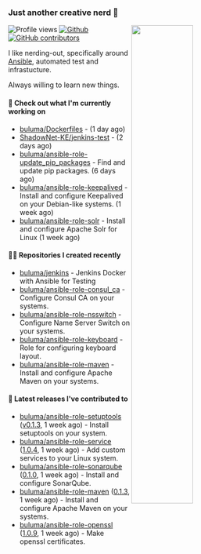### Just another creative nerd 👋


![Profile views](https://gpvc.arturio.dev/buluma) <a href="https://gitstats.me/buluma">
  <img align="right" src="https://github-readme-stats.vercel.app/api?username=buluma&theme=gotham&show_icons=true" width="50%"/>
</a>
[![Github](https://img.shields.io/badge/-buluma-black?style=flat&labelColor=black&logo=github&logoColor=white&include_all_commits=true&count_private=true)](https://gitstats.me/buluma)
[![GitHub contributors](https://img.shields.io/github/contributors/buluma/badges.svg)](https://GitHub.com/buluma/badges/graphs/contributors/)

I like nerding-out, specifically around [Ansible](https://github.com/ansible/ansible), automated test and infrastucture.

Always willing to learn new things.

#### 👷 Check out what I'm currently working on

- [buluma/Dockerfiles](https://github.com/buluma/Dockerfiles) -  (1 day ago)
- [ShadowNet-KE/jenkins-test](https://github.com/ShadowNet-KE/jenkins-test) -  (2 days ago)
- [buluma/ansible-role-update_pip_packages](https://github.com/buluma/ansible-role-update_pip_packages) - Find and update pip packages. (6 days ago)
- [buluma/ansible-role-keepalived](https://github.com/buluma/ansible-role-keepalived) - Install and configure Keepalived on your Debian-like systems. (1 week ago)
- [buluma/ansible-role-solr](https://github.com/buluma/ansible-role-solr) - Install and configure Apache Solr for Linux (1 week ago)

#### 👨‍💻 Repositories I created recently

- [buluma/jenkins](https://github.com/buluma/jenkins) - Jenkins Docker with Ansible for Testing
- [buluma/ansible-role-consul_ca](https://github.com/buluma/ansible-role-consul_ca) - Configure Consul CA on your systems.
- [buluma/ansible-role-nsswitch](https://github.com/buluma/ansible-role-nsswitch) - Configure Name Server Switch on your systems.
- [buluma/ansible-role-keyboard](https://github.com/buluma/ansible-role-keyboard) - Role for configuring keyboard layout.
- [buluma/ansible-role-maven](https://github.com/buluma/ansible-role-maven) - Install and configure Apache Maven on your systems.

#### 🚀 Latest releases I've contributed to

- [buluma/ansible-role-setuptools](https://github.com/buluma/ansible-role-setuptools) ([v0.1.3](https://github.com/buluma/ansible-role-setuptools/releases/tag/v0.1.3), 1 week ago) - Install setuptools on your system.
- [buluma/ansible-role-service](https://github.com/buluma/ansible-role-service) ([1.0.4](https://github.com/buluma/ansible-role-service/releases/tag/1.0.4), 1 week ago) - Add custom services to your Linux system.
- [buluma/ansible-role-sonarqube](https://github.com/buluma/ansible-role-sonarqube) ([0.1.0](https://github.com/buluma/ansible-role-sonarqube/releases/tag/0.1.0), 1 week ago) - Install and configure SonarQube.
- [buluma/ansible-role-maven](https://github.com/buluma/ansible-role-maven) ([0.1.3](https://github.com/buluma/ansible-role-maven/releases/tag/0.1.3), 1 week ago) - Install and configure Apache Maven on your systems.
- [buluma/ansible-role-openssl](https://github.com/buluma/ansible-role-openssl) ([1.0.9](https://github.com/buluma/ansible-role-openssl/releases/tag/1.0.9), 1 week ago) - Make openssl certificates.


